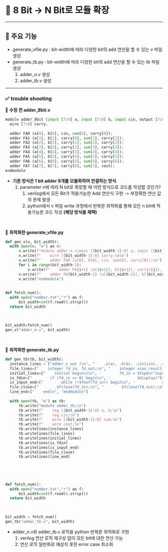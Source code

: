 # 📌 8 Bit -> N Bit로 모듈 확장
---

## 🚀 주요 기능
  - generate_vfile.py : bit-width에 따라 다양한 bit의 add 연산을 할 수 있는 v 파일 생성
  - generate_tb.py : bit-width에 따라 다양한 bit의 add 연산을 할 수 있는 tb 파일 생성
    1. adder_n.v 생성
    2. adder_tb.v 생성
---


### ✅ trouble shooting
📌 **수정 전 adder_8bit.v**
  ```python
module adder_8bit (input [7:0] a, input [7:0] b, input cin, output [7:0] sum, output cout);
    wire [7:0] carry;
    
    adder FA0 (a[0], b[0], cin, sum[0], carry[0]);
    adder FA1 (a[1], b[1], carry[0], sum[1], carry[1]);
    adder FA2 (a[2], b[2], carry[1], sum[2], carry[2]);
    adder FA3 (a[3], b[3], carry[2], sum[3], carry[3]);
    adder FA4 (a[4], b[4], carry[3], sum[4], carry[4]);
    adder FA5 (a[5], b[5], carry[4], sum[5], carry[5]);
    adder FA6 (a[6], b[6], carry[5], sum[6], carry[6]);
    adder FA7 (a[7], b[7], carry[6], sum[7], cout);
endmodule
```
- **기존 방식은 1 bit adder 8개를 모듈화하여 연결하는 방식**
  1. parameter n에 따라 N bit로 확장할 때 어떤 방식으로 코드를 작성할 것인가?
     1. verilog에서 모든 Bit가 적용가능한 Add 연산식 구현 -> 부정확한 연산 값의 문제 발생
     2. python에서 v 파일 write 과정에서 반복문 최적화를 통해 모든 n bit에 적용가능한 코드 작성 **(해당 방식을 채택)**

<br>

📌 **최적화한 generate_vfile.py**
  ```python
def gen_v(v, bit_width):
    with open(v, "w") as v:
        v.write(f"module adder_n (input [{bit_width-1}:0] a, input [{bit_width-1}:0] b, input cin, output [{bit_width-1}:0] sum, output cout);\n")
        v.write(f"    wire [{bit_width-1}:0] carry;\n\n")
        v.write(f"    adder FA0 (a[0], b[0], cin, sum[0], carry[0]);\n")
        for i in range(bit_width-2):
            v.write(f"    adder FA{i+1} (a[{i+1}], b[{i+1}], carry[{i}], sum[{i+1}], carry[{i+1}]);\n")
        v.write(f"    adder FA{bit_width-1} (a[{bit_width-1}], b[{bit_width-1}], carry[{bit_width-2}], sum[{bit_width-1}], cout);\n")
        v.write("endmodule")
        
        
def fetch_num():
    with open("number.txt","r") as f:
        bit_width=int(f.read().strip())
    return bit_width
    
    
    
bit_width=fetch_num()
gen_v("adder_n.v", bit_width)
```

<br>

📌 **최적화한 generate_tb.py**
  ```python
def gen_tb(tb, bit_width):
    instance_lines = ["adder_n uut (\n", "    .a(a), .b(b), .cin(cin), .sum(sum), .cout(cout)\n", " );\n\n" ]
    file_lines=["    integer fd_in, fd_out;\n", "    integer scan_result;\n", "\n"]
    initial_lines=["    initial begin\n\n", '        fd_in = $fopen("input.txt", "r");\n','        fd_out = $fopen("verilog_output.txt", "w");\n\n', ]
    is_fdin=["        if (fd_in == 0) begin\n", '            $display("Error: input.txt file not found.");\n', "            $finish;\n", "        end\n\n"]
    is_input_end=["        while (!$feof(fd_in)) begin\n", '            scan_result = $fscanf(fd_in, "%b %b %b\\n", a, b, cin);\n', "            #10;\n\n", '            $fwrite(fd_out, "%b %b %b -> sum: %b, cout: %b\\n", a, b, cin, sum, cout);\n', '        end\n\n']
    file_close=["        $fclose(fd_in);\n", "        $fclose(fd_out);\n", "        $finish;\n"]
    line_end=["    end\n", "endmodule"]
    
    with open(tb, "w") as tb:
        tb.write("module adder_tb;\n")
        tb.write(f"    reg [{bit_width-1}:0] a, b;\n")
        tb.write(f"    reg cin;\n")
        tb.write(f"    wire [{bit_width-1}:0] sum;\n")
        tb.write(f"    wire cout;\n")
        tb.writelines(instance_lines)
        tb.writelines(file_lines)
        tb.writelines(initial_lines)
        tb.writelines(is_fdin)
        tb.writelines(is_input_end)
        tb.writelines(file_close)
        tb.writelines(line_end)
        
        
        

        
def fetch_num():
    with open("number.txt","r") as f:
        bit_width=int(f.read().strip())
    return bit_width
    
    
    
bit_width = fetch_num()
gen_tb("adder_tb.v", bit_width)
```

 - adder_n.v와 adder_tb.v 로직을 python 반복문 최적화로 구현
   1. verilog 연산 로직 재구성 없이 모든 bit에 대한 연산 가능
   2. 연산 로직 일반화로 예상치 못한 error case 최소화 
